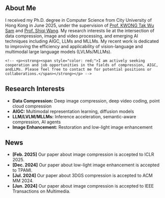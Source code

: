 <h2 id="about-me">About Me</h2>

<p>
    I received my Ph.D. degree in Computer Science from City University of Hong Kong in June 2025, under the supervision of <a href="https://scholar.google.com/citations?user=_PVI6EAAAAAJ&hl=zh-CN&oi=ao/">Prof. KWONG Tak Wu Sam</a> and <a href="https://scholar.google.com/citations?user=Pr7s2VUAAAAJ&hl=zh-CN&oi=ao">Prof. Shiqi Wang</a>. My research interests lie at the intersection of data compression, image and video processing, and emerging AI techniques including AIGC, LLMs and MLLMs. My recent work is dedicated to improving the efficiency and applicability of vision-language and multimodal large language models (LVLMs/MLLMs).

    <!-- <p><strong><span style="color: red;">I am actively seeking cooperation and job opportunities in the fields of compression, AIGC, andLLMs. Please feel free to contact me for potential positions or collaborations.</span></strong></p> -->

</p>

<h2 id="research-interests">Research Interests</h2>

<ul> 
<li><strong>Data Compression:</strong> Deep image compression, deep video coding, point cloud compression</li> 
<li><strong>AIGC:</strong> Multimodal representation learning, diffusion models</li> 
<li><strong>LLM/LVLM/MLLMs:</strong> Inference acceleration, semantic-aware compression, AI agents</li> 
<li><strong>Image Enhancement:</strong> Restoration and low-light image enhancement</li> 
</ul> 

<h2 id="news">News</h2>

<ul>
  <li><strong>[Feb. 2025]</strong> Our paper about image compression is accepted to ICLR 2025.</li>
  <li><strong>[Dec. 2024]</strong> Our paper about low-light image enhancement is accepted to TPAMI.</li>
  <li><strong>[Jul. 2024]</strong> Our paper about 3DGS compression is accepted to ACM MM 2024.</li>
  <li><strong>[Jun. 2024]</strong> Our paper about image compression is accepted to IEEE Transactions on Multimedia.</li>
</ul>